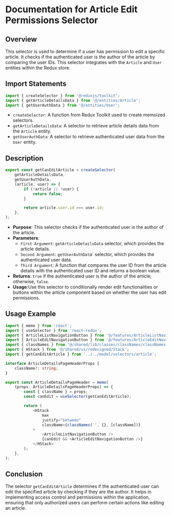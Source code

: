 # Documentation for Article Edit Permissions Selector

## Overview
This selector is used to determine if a user has permission to edit a specific article. It checks if the authenticated user is the author of the article by comparing the user IDs. This selector integrates with the `Article` and `User` entities within the Redux store.

## Import Statements
```typescript
import { createSelector } from '@reduxjs/toolkit';
import { getArticleDetailsData } from '@/entities/Article';
import { getUserAuthData } from '@/entities/User';
```
- `createSelector`: A function from Redux Toolkit used to create memoized selectors.
- `getArticleDetailsData`: A selector to retrieve article details data from the `Article` entity.
- `getUserAuthData`: A selector to retrieve authenticated user data from the `User` entity.

## Description
```typescript
export const getCanEditArticle = createSelector(
    getArticleDetailsData,
    getUserAuthData,
    (article, user) => {
        if (!article || !user) {
            return false;
        }

        return article.user.id === user.id;
    },
);
```
- **Purpose**: This selector checks if the authenticated user is the author of the article.
- **Parameters**:
    - `First Argument`: `getArticleDetailsData` selector, which provides the article details.
    - `Second Argument`: `getUserAuthDat`a` selector, which provides the authenticated user data.
    - `Third Argument`: A function that compares the user ID from the article details with the authenticated user ID and returns a boolean value.
- **Returns**: `true` if the authenticated user is the author of the article; otherwise, `false`.
- **Usage**:Use this selector to conditionally render edit functionalities or buttons within the article component based on whether the user has edit permissions.


## Usage Example

```typescript jsx
import { memo } from 'react';
import { useSelector } from 'react-redux';
import { ArticleListNavigationButton } from '@/features/ArticleListNavigationButton';
import { ArticleEditNavigationButton } from '@/features/ArticleEditNavigationButton';
import { classNames } from '@/shared/lib/classes/classNames/classNames';
import { HStack } from '@/shared/ui/redesigned/Stack';
import { getCanEditArticle } from '../../model/selectors/article';

interface ArticleDetailsPageHeaderProps {
    className?: string;
}

export const ArticleDetailsPageHeader = memo(
    (props: ArticleDetailsPageHeaderProps) => {
        const { className } = props;
        const canEdit = useSelector(getCanEditArticle);

        return (
            <HStack
                max
                justify="between"
                className={classNames('', {}, [className])}
            >
                <ArticleListNavigationButton />
                {canEdit && <ArticleEditNavigationButton />}
            </HStack>
        );
    },
);
```

## Conclusion
The selector `getCanEditArticle` determines if the authenticated user can edit the specified article by checking if they are the author.
It helps in implementing access control and permissions within the application, ensuring that only authorized users can perform certain actions like editing an article.
